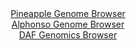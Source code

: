 <div id="Pineapple_Genome_Browser" align="center">
  <a href="https://igv.org/app/?sessionURL=blob:zZNRT9swFIX_iyXQJqWJkzRJEwlNKVBoQQzo0ggQipzESQ2OndpuUqj63.ehTXthEn3YNMkP9pXte87x5y3osJCEMxABx7Q907aBAeSS93PUtBRfoQZLEFWISmwAgSssMCswiLagQlKh5PZSn1wq1crIsohqBw1iNTela6IGvXKGemkWvLGOOaUo5wIpLqQ1FqjjFqm7QY9z1Lam7u2anlUihSxE2yVnklstZnXW6_uyX6Wsxow3OGvWVJE3AZnWozWWZoW.xOk8Lgos5QV.mZZH8cU0Xrinyf2Zf3yffD1PEz89nJOaIbUW.Oim_zaOcxrMKDtwxiP.KtbJXX05TqfJZHjgnhyebloisDyyA3vkhr4d.joawkq8.Z9c60H2dJ4uqmlxvsnnM.XlzuyqKlfT1UndjNz3fQdgZwDKi7UmARRLEUQ2NFzoG57jD35M7ZEBYajTEZyA6OHRAEqg4llvf9gC9dJqXoDEq_UbOgbgosQCRIMQwsAOQ8cbBkMYhvbO2IK1oH8v2klyGwbQiR3HzypClYa5zCRrpYkYM7uiMuvXPbPcDOPTcXN.d.1NLvBy1T09w_76uXU7Jf.QpQF067fn00Y_ouifUPcRIabK90UNPcET56bTiJ0N00Vxt5jnV_q3bYbzSfs.bCNtd79wKi4apPR.XdHLn7x1SBDElC50RJKcUKJeUp0j70FkO67GFhSccs0hEHX.CRrQsD34.Tee7u5x9x0-">Pineapple Genome Browser</a>
</div>
<div id="Alphonso_Genome_Browser" align="center">
  <a href="https://igv.org/app/?sessionURL=blob:zZLha.IwGMb_l8DGHdQ2TWdrC3J0bupUHOp6jo1RYprW3NqkJtHOif_75cYd92UH88MdByEkL0ne53nyO4AdlYoJDiKAbLdtuy6wgFqLZoGruqRTXFEFohyXilpA0pxKygkF0QHkWGmczCfm5lrrWkWOw3TdqjAvhK08G1f4VXDcKJuIyumJssQrIbEWUjmXEu.Ew4pdq6ErXNe26e3ZbSfDGju4rNeCK.HUlBdpY95Lf5XSgnJR0bTalpq9CUiNHqMxs3P8JV4uYkKoUmO6v8m68fgm_updJw8Dv_eQ3A6Xib88X7CCY72VtLuRo3EzHGAeDom_qebxIC9oXJMJ6px5V.fXLzWTVHXdwO14oY_8tgmG8Yy._E.ezWAn.u5kfpMkajRghJ.h_uXITNPn_t10lt3PBHzXuw.OFigF2RoWAFnLIHKh5UHfaiO_9WPpdiwIQ5OQFAxEj08W0BKTZ3P88QD0vjbEAEU32zd4LCBkRiWIWiGEgRuGqH0RXMAwdI_WAWxl.ffi7SfzMIAoRshPc1Zqg3OWKl4rG3Nu70huF68n5nk_Q3dsSF5ftC_1Klmg3mLGL_3pMv9TlhYwrd..0Bj9iKJ_Qt5HhNh6dSpuxWRvvj9P.hARQ9q3ZB_0rhSsZvx2_35AgbF7Wji5kBXW5rypmO1P3nZYMsy1KeyYYitWMr1fmhxFAyIXeQZbQEQpDIdAFqtP0IKW24aff.PpHZ.O3wE-">Alphonso Genome Browser</a>
</div>


<div id="DAF_Genomics_Browser" align="center">
  <a href="https://igv.org/app/?sessionURL=blob:tZFpi9swEIb_iyD7yafs2LEhFDdHm.7RZoNr2GUJij2ORW3LleQmuyH_vYO7pdCDUtiCJEbM8c7McyJfQCouWhITarljy3WJQVQlDhvWdDXcsAYUiUtWKzCIhBIktDmQ.ERKpjRLb68ws9K6U7FtF6w099CKhufKUp7FOlOJXleAoSa1WMOeRMsOyspFg8Ga2azuKtEqYbM8B6VMx.6g3W8PDJ_vvu1QErZNX2s.qG6xCWyssEqG3fK2gONfGvkPynj4qyTbJEP.JTyuimlyuUo.eov07k0wu0vfv83SILvY8H3LdC9huh7R13r59OGQpDci49m1s_NWs322mifFYuTNLxbHjktQUzd0J14U0JCSs0FqkfcIgeSVdGPXN0I6Majvm8.mNw5wC1JwEt8_GERLln_C8PsT0Y8doiIKPvcDNYMIWYAksRk5TuhGER37oe9EkXs2TqSX9QuzXKa3UejQhNLA2rEG9UteDwtEoV.dLwXyp8p4_xXUvJ_MkFV_5Yzo0k_xeRfAtef76w7t9e5I1W9xeTjFH8crhWyYRte37zMcVqNqA63.Qcc7P5y_Ag--">DAF Genomics Browser</a>
</div>
